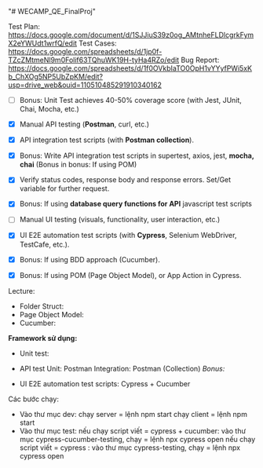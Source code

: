 "# WECAMP_QE_FinalProj"

Test Plan: https://docs.google.com/document/d/1SJJiuS39z0og_AMtnheFLDlcgrkFymX2eYWUdt1wrfQ/edit
Test Cases: https://docs.google.com/spreadsheets/d/1jp0f-TZcZMtmeNl9m0Folif63TQhuWK19H-tyHa4RZo/edit
Bug Report: https://docs.google.com/spreadsheets/d/1f0OVkbIaTO0OpH1vYYyfPWi5xKb_ChXOg5NP5UbZpKM/edit?usp=drive_web&ouid=110510485291910340162

-   [ ] Bonus: Unit Test achieves 40-50% coverage score (with Jest, JUnit, Chai, Mocha, etc.)
-   [x] Manual API testing (**Postman**, curl, etc.)
-   [x] API integration test scripts (with **Postman collection**).
-   [x] Bonus: Write API integration test scripts in supertest, axios, jest, **mocha, chai** (Bonus in bonus: If using POM)

-   [x] Verify status codes, response body and response errors. Set/Get variable for further request.

-   [x] Bonus: If using **database query functions for API** javascript test scripts
-   [ ] Manual UI testing (visuals, functionality, user interaction, etc.)
-   [x] UI E2E automation test scripts (with **Cypress**, Selenium WebDriver, TestCafe, etc.).
-   [x] Bonus: If using BDD approach (Cucumber).
-   [x] Bonus: If using POM (Page Object Model), or App Action in Cypress.

Lecture:

-   Folder Struct:
-   Page Object Model:
-   Cucumber:

**Framework sử dụng:**

-   Unit test:

-   API test
    Unit: Postman
    Integration:
    Postman (Collection)
    _Bonus:_

-   UI E2E automation test scripts: Cypress + Cucumber

Các bước chạy:

-   Vào thư mục dev:
    chạy server = lệnh npm start
    chạy client = lệnh npm start
-   Vào thư mục test:
    nếu chạy script viết = cypress + cucumber: vào thư mục cypress-cucumber-testing, chạy = lệnh npx cypress open
    nếu chạy script viết = cypress : vào thư mục cypress-testing, chạy = lệnh npx cypress open

